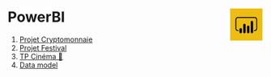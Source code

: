 # **PowerBI** <img align="right" src="assets/powerBi.png" alt="Power BI" title="Power BI" widht="auto" height="64px">

1. [Projet Cryptomonnaie](1_introduction)
2. [Projet Festival](2_projet_festivals)
3. [TP Cinéma 🎥](3_cinema "Travaux pratiques")
4. [Data model](dataModel "Gestion du data model")